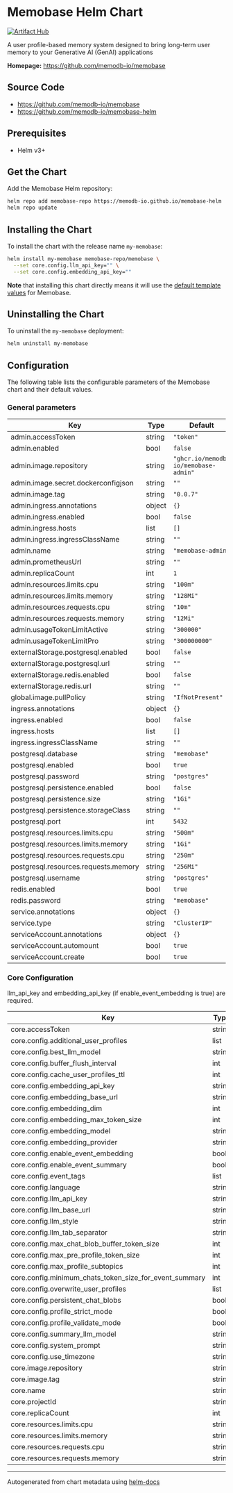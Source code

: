 # Memobase Helm Chart

[![Artifact Hub](https://img.shields.io/endpoint?url=https://artifacthub.io/badge/repository/memobase)](https://artifacthub.io/packages/search?repo=memobase)

A user profile-based memory system designed to bring long-term user memory to your Generative AI (GenAI) applications

**Homepage:** <https://github.com/memodb-io/memobase>

## Source Code

* <https://github.com/memodb-io/memobase>
* <https://github.com/memodb-io/memobase-helm>

## Prerequisites

- Helm v3+

## Get the Chart

Add the Memobase Helm repository:

```bash
helm repo add memobase-repo https://memodb-io.github.io/memobase-helm
helm repo update
```

## Installing the Chart

To install the chart with the release name `my-memobase`:

```bash
helm install my-memobase memobase-repo/memobase \
  --set core.config.llm_api_key="" \
  --set core.config.embedding_api_key=""
```

**Note** that installing this chart directly means it will use the [default template values](./values.yaml) for Memobase.

## Uninstalling the Chart

To uninstall the `my-memobase` deployment:

```bash
helm uninstall my-memobase
```

## Configuration

The following table lists the configurable parameters of the Memobase chart and their default values.

### General parameters

| Key | Type | Default | Description |
|-----|------|---------|-------------|
| admin.accessToken | string | `"token"` |  |
| admin.enabled | bool | `false` |  |
| admin.image.repository | string | `"ghcr.io/memodb-io/memobase-admin"` |  |
| admin.image.secret.dockerconfigjson | string | `""` |  |
| admin.image.tag | string | `"0.0.7"` |  |
| admin.ingress.annotations | object | `{}` |  |
| admin.ingress.enabled | bool | `false` |  |
| admin.ingress.hosts | list | `[]` |  |
| admin.ingress.ingressClassName | string | `""` |  |
| admin.name | string | `"memobase-admin"` |  |
| admin.prometheusUrl | string | `""` |  |
| admin.replicaCount | int | `1` |  |
| admin.resources.limits.cpu | string | `"100m"` |  |
| admin.resources.limits.memory | string | `"128Mi"` |  |
| admin.resources.requests.cpu | string | `"10m"` |  |
| admin.resources.requests.memory | string | `"12Mi"` |  |
| admin.usageTokenLimitActive | string | `"300000"` |  |
| admin.usageTokenLimitPro | string | `"300000000"` |  |
| externalStorage.postgresql.enabled | bool | `false` |  |
| externalStorage.postgresql.url | string | `""` |  |
| externalStorage.redis.enabled | bool | `false` |  |
| externalStorage.redis.url | string | `""` |  |
| global.image.pullPolicy | string | `"IfNotPresent"` |  |
| ingress.annotations | object | `{}` |  |
| ingress.enabled | bool | `false` |  |
| ingress.hosts | list | `[]` |  |
| ingress.ingressClassName | string | `""` |  |
| postgresql.database | string | `"memobase"` |  |
| postgresql.enabled | bool | `true` |  |
| postgresql.password | string | `"postgres"` |  |
| postgresql.persistence.enabled | bool | `false` |  |
| postgresql.persistence.size | string | `"1Gi"` |  |
| postgresql.persistence.storageClass | string | `""` |  |
| postgresql.port | int | `5432` |  |
| postgresql.resources.limits.cpu | string | `"500m"` |  |
| postgresql.resources.limits.memory | string | `"1Gi"` |  |
| postgresql.resources.requests.cpu | string | `"250m"` |  |
| postgresql.resources.requests.memory | string | `"256Mi"` |  |
| postgresql.username | string | `"postgres"` |  |
| redis.enabled | bool | `true` |  |
| redis.password | string | `"memobase"` |  |
| service.annotations | object | `{}` |  |
| service.type | string | `"ClusterIP"` |  |
| serviceAccount.annotations | object | `{}` |  |
| serviceAccount.automount | bool | `true` |  |
| serviceAccount.create | bool | `true` |  |

### Core Configuration

llm_api_key and embedding_api_key (if enable_event_embedding is true) are required.

| Key | Type | Default | Description |
|-----|------|---------|-------------|
| core.accessToken | string | `"token"` |  |
| core.config.additional_user_profiles | list | `[]` |  |
| core.config.best_llm_model | string | `"gpt-4o-mini"` |  |
| core.config.buffer_flush_interval | int | `3600` |  |
| core.config.cache_user_profiles_ttl | int | `1200` |  |
| core.config.embedding_api_key | string | `""` |  |
| core.config.embedding_base_url | string | `""` |  |
| core.config.embedding_dim | int | `1536` |  |
| core.config.embedding_max_token_size | int | `8192` |  |
| core.config.embedding_model | string | `"text-embedding-3-small"` |  |
| core.config.embedding_provider | string | `"openai"` |  |
| core.config.enable_event_embedding | bool | `true` |  |
| core.config.enable_event_summary | bool | `true` |  |
| core.config.event_tags | list | `[]` |  |
| core.config.language | string | `"en"` |  |
| core.config.llm_api_key | string | `""` |  |
| core.config.llm_base_url | string | `"https://api.openai.com/v1/"` |  |
| core.config.llm_style | string | `"openai"` |  |
| core.config.llm_tab_separator | string | `"::"` |  |
| core.config.max_chat_blob_buffer_token_size | int | `1024` |  |
| core.config.max_pre_profile_token_size | int | `128` |  |
| core.config.max_profile_subtopics | int | `15` |  |
| core.config.minimum_chats_token_size_for_event_summary | int | `256` |  |
| core.config.overwrite_user_profiles | list | `[]` |  |
| core.config.persistent_chat_blobs | bool | `false` |  |
| core.config.profile_strict_mode | bool | `false` |  |
| core.config.profile_validate_mode | bool | `true` |  |
| core.config.summary_llm_model | string | `""` |  |
| core.config.system_prompt | string | `""` |  |
| core.config.use_timezone | string | `""` |  |
| core.image.repository | string | `"ghcr.io/memodb-io/memobase"` |  |
| core.image.tag | string | `""` |  |
| core.name | string | `"memobase"` |  |
| core.projectId | string | `"memobase"` |  |
| core.replicaCount | int | `1` |  |
| core.resources.limits.cpu | string | `"500m"` |  |
| core.resources.limits.memory | string | `"1Gi"` |  |
| core.resources.requests.cpu | string | `"250m"` |  |
| core.resources.requests.memory | string | `"256Mi"` |  |

----------------------------------------------
Autogenerated from chart metadata using [helm-docs](https://github.com/norwoodj/helm-docs)
